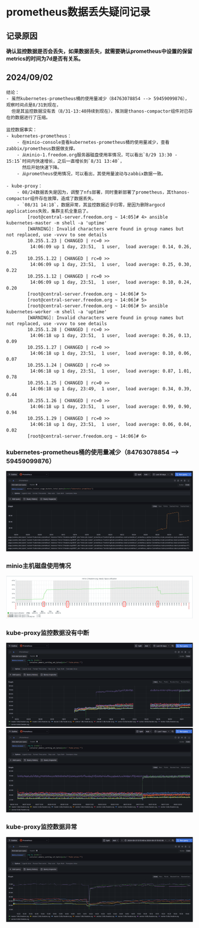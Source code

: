 # prometheus数据丢失疑问记录


## 记录原因
**确认监控数据是否会丢失，如果数据丢失，就需要确认prometheus中设置的保留metrics的时间为7d是否有关系。**

## 2024/09/02
```
结论：
- 虽然kubernetes-prometheus桶的使用量减少（84763078854 --> 59459099876），观察时间点是8/31到现在，
  但是其监控数据没有丢（8/31-13:40持续到现在），推测是thanos-compactor组件对已存在的数据进行了压缩。

监控数据事实：
- kubernetes-prometheus：
    - 在minio-console查看kubernetes-prometheus桶的使用量减少，查看zabbix/prometheus数据做支撑。
    - 从minio-1.freedom.org服务器磁盘使用率情况，可以看出`8/29 13:30 - 15:15`时间内快速增长，之后一直增长到`8/31 13:40`，  
      然后开始快速下降。
    - 从prometheus使用情况，可以看出，其使用量波动与zabbix数据一致。

- kube-proxy：
    - 08/24数据丢失是因为，调整了nfs部署，同时重新部署了prometheus，其thanos-compactor组件存在故障，造成了数据丢失。
    - `08/31 14:18`，数据异常，其监控数据近乎归零，是因为删除argocd applications失败，集群主机全重启了。
        [root@central-server.freedom.org ~ 14:05]# 4> ansible kubernetes-master -m shell -a 'uptime'
        [WARNING]: Invalid characters were found in group names but not replaced, use -vvvv to see details
        10.255.1.23 | CHANGED | rc=0 >>
         14:06:09 up 1 day, 23:51,  1 user,  load average: 0.14, 0.26, 0.25
        10.255.1.22 | CHANGED | rc=0 >>
         14:06:09 up 1 day, 23:51,  1 user,  load average: 0.25, 0.30, 0.22
        10.255.1.12 | CHANGED | rc=0 >>
         14:06:09 up 1 day, 23:51,  1 user,  load average: 0.10, 0.24, 0.20
        [root@central-server.freedom.org ~ 14:06]# 5> 
        [root@central-server.freedom.org ~ 14:06]# 5> 
        [root@central-server.freedom.org ~ 14:06]# 5> ansible kubernetes-worker -m shell -a 'uptime'
        [WARNING]: Invalid characters were found in group names but not replaced, use -vvvv to see details
        10.255.1.28 | CHANGED | rc=0 >>
         14:06:18 up 1 day, 23:51,  1 user,  load average: 0.26, 0.13, 0.09
        10.255.1.27 | CHANGED | rc=0 >>
         14:06:18 up 1 day, 23:51,  1 user,  load average: 0.10, 0.06, 0.07
        10.255.1.24 | CHANGED | rc=0 >>
         14:06:18 up 1 day, 23:51,  1 user,  load average: 0.87, 1.01, 0.78
        10.255.1.25 | CHANGED | rc=0 >>
         14:06:18 up 1 day, 23:49,  1 user,  load average: 0.34, 0.39, 0.44
        10.255.1.26 | CHANGED | rc=0 >>
         14:06:18 up 1 day, 23:51,  1 user,  load average: 0.99, 0.90, 0.94
        10.255.1.29 | CHANGED | rc=0 >>
         14:06:18 up 1 day, 23:51,  1 user,  load average: 0.06, 0.04, 0.02
        [root@central-server.freedom.org ~ 14:06]# 6> 
```


### kubernetes-prometheus桶的使用量减少（84763078854 --> 59459099876）
![2024-09-02--minio-kubernetes-prometheus.png](images%2F2024-09-02--minio-kubernetes-prometheus.png)


### minio主机磁盘使用情况
![2024-09-02--minio-1--数据盘使用率.png](images/2024-09-02--minio-1--数据盘使用率.png)


### kube-proxy监控数据没有中断
![2024-09-02--kube-proxy.png](images/2024-09-02--kube-proxy.png)
![2024-09-02--kube-proxy--数据未中断.png](images/2024-09-02--kube-proxy--数据未中断.png)


### kube-proxy监控数据异常
![2024-09-02--kube-proxy--数据异常.png](images/2024-09-02--kube-proxy--数据异常.png)

